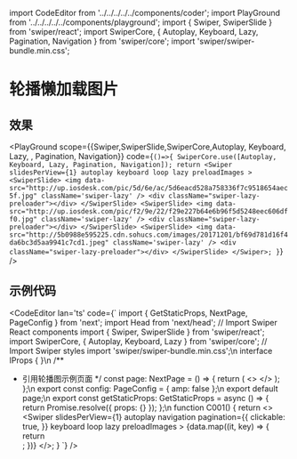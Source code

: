 import CodeEditor from '../../../../../components/coder';
import PlayGround from '../../../../../components/playground';
import { Swiper, SwiperSlide } from 'swiper/react';
import SwiperCore, { Autoplay, Keyboard, Lazy, Pagination, Navigation } from 'swiper/core';
import 'swiper/swiper-bundle.min.css';

# 轮播懒加载图片

## 效果

<PlayGround scope={{Swiper,SwiperSlide,SwiperCore,Autoplay, Keyboard, Lazy, , Pagination, Navigation}} code={`
()=>{
	SwiperCore.use([Autoplay, Keyboard, Lazy, Pagination, Navigation]);
	return <Swiper
		slidesPerView={1}
		autoplay
		keyboard
		loop
		lazy
		preloadImages
	>
		<SwiperSlide>
			<img data-src="http://up.iosdesk.com/pic/5d/6e/ac/5d6eacd528a758336f7c9518654aec5f.jpg" className='swiper-lazy' />
			<div className="swiper-lazy-preloader"></div>
		</SwiperSlide>
		<SwiperSlide>
			<img data-src="http://up.iosdesk.com/pic/f2/9e/22/f29e227b64e6b96f5d5248eec606dff0.jpg" className='swiper-lazy' />
			<div className="swiper-lazy-preloader"></div>
		</SwiperSlide>
		<SwiperSlide>
			<img data-src="http://5b0988e595225.cdn.sohucs.com/images/20171201/bf69d781d16f4da6bc3d5aa9941c7cd1.jpeg" className='swiper-lazy' />
			<div className="swiper-lazy-preloader"></div>
		</SwiperSlide>
	</Swiper>;
}
`} />

## 示例代码

<CodeEditor lan='ts' code={`
import { GetStaticProps, NextPage, PageConfig } from 'next';
import Head from 'next/head';
// Import Swiper React components
import { Swiper, SwiperSlide } from 'swiper/react';
import SwiperCore, { Autoplay, Keyboard, Lazy } from 'swiper/core';
// Import Swiper styles
import 'swiper/swiper-bundle.min.css';\n
interface IProps {
}\n
/**
 * 引用轮播图示例页面
 */
const page: NextPage<IProps> = () => {
	return (
		<>
			<Head>
				<title>示例页面</title>
			</Head>
			<C001></C001>
		</>
	);
};\n
export const config: PageConfig = {
	amp: false
};\n
export default page;\n
export const getStaticProps: GetStaticProps<IProps> = async () => {
	return Promise.resolve({
		props: {}
	});
};\n
function C001() {
	return <>
		<Swiper
			slidesPerView={1}
			autoplay
			navigation
			pagination={{
				clickable: true,
			}}
			keyboard
			loop
			lazy
			preloadImages
		>
			{data.map((it, key) => {
				return <SwiperSlide key={key}>
					<img data-src={it.adress} className='swiper-lazy' />
					<div className="swiper-lazy-preloader"></div>
				</SwiperSlide>;
			})}
		</Swiper>
	</>;
}
`} />
